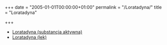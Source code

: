 +++
date = "2005-01-01T00:00:00+01:00"
permalink = "/Loratadyna/"
title = "Loratadyna"

+++

-   [Loratadyna (substancja aktywna)](/Loratadyna_(substancja_aktywna) "wikilink")
-   [Loratadyna (lek)](/Loratadyna_(lek) "wikilink")
